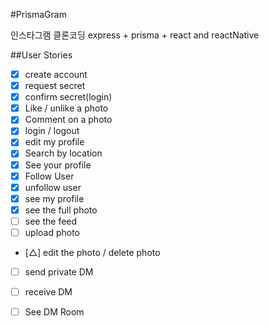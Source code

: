 #PrismaGram

인스타그램 클론코딩
express + prisma + react and reactNative

##User Stories

- [X] create account
- [X] request secret
- [X] confirm secret(login)
- [X] Like / unlike a photo
- [X] Comment on a photo
- [X] login / logout
- [X] edit my profile 
- [X] Search by location
- [X] See your profile
- [X] Follow User
- [X] unfollow user
- [X] see my profile
- [X] see the full photo
- [ ] see the feed
- [ ] upload photo 
- [△] edit the photo / delete photo 
- [ ] send private DM
- [ ] receive DM
- [ ] See DM Room 

